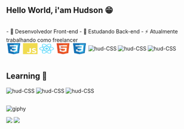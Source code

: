 <div>
<h2>Hello World, i'am Hudson 😁</h2>
<br>
- 🔭 Desenvolvedor Front-end
- 🌱 Estudando Back-end
- ⚡ Atualmente trabalhando como freelancer

<br>

<div style="display: inline_block";>
  <img align="center" alt="hud-CSS" height="30" width="40" src="https://raw.githubusercontent.com/devicons/devicon/master/icons/css3/css3-original.svg">
  <img align="center" alt="hud-Js" height="30" width="40" src="https://raw.githubusercontent.com/devicons/devicon/master/icons/javascript/javascript-plain.svg">
  <img align="center" alt="hud-React" height="30" width="40" src="https://raw.githubusercontent.com/devicons/devicon/master/icons/react/react-original.svg">
  <img align="center" alt="hud-HTML" height="30" width="40" src="https://raw.githubusercontent.com/devicons/devicon/master/icons/html5/html5-original.svg">
  <img align="center" alt="hud-CSS" height="30" width="40" src="https://raw.githubusercontent.com/devicons/devicon/master/icons/css3/css3-original.svg">
  <img align="center" alt="hud-CSS" height="30" width="40" src="https://cdn.jsdelivr.net/gh/devicons/devicon/icons/sass/sass-original.svg">
  <img align="center" alt="hud-CSS" height="30" width="40" src="https://cdn.jsdelivr.net/gh/devicons/devicon/icons/vuejs/vuejs-original.svg">
  <img align="center" alt="hud-CSS" height="30" width="40" src="https://cdn.jsdelivr.net/gh/devicons/devicon/icons/bootstrap/bootstrap-original.svg">
</div>

<br>

<h2>Learning 📄</h2>
<div style="display: inline_block";>
  <img align="center" alt="hud-CSS" height="30" width="40" src="https://cdn.jsdelivr.net/gh/devicons/devicon/icons/php/php-plain.svg">
  <img align="center" alt="hud-CSS" height="30" width="40" src="https://cdn.jsdelivr.net/gh/devicons/devicon/icons/mysql/mysql-original.svg">
  <img align="center" alt="hud-CSS" height="30" width="40" src="https://cdn.jsdelivr.net/gh/devicons/devicon/icons/nodejs/nodejs-original.svg">
</div>
  
<br>
  
![giphy](https://media.discordapp.net/attachments/690201523091013779/923630246962561035/138322189-2db8df52-9dcb-40a0-88a8-c365466bd33d.gif?width=650&height=400)

<div>
  <img height="180" src="https://github-readme-stats.vercel.app/api?username=Hudsonsoouza&show_icons=true&theme=dracula&include_all_commits=true&count_private=true">
  <img height="180" src="https://github-readme-stats.vercel.app/api/top-langs/?username=Hudsonsoouza&theme=dracula">
</div>
